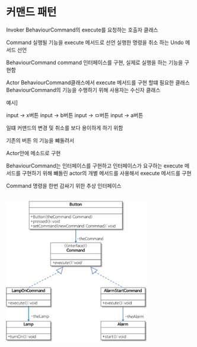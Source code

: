 # 커맨드 패턴





Invoker 
     BehaviourCommand의 execute를 요청하는 호출자 클래스 

Command
    실행될 기능을 execute 메서드로 선언
    실행한 명령을 취소 하는 Undo 메서드 선언

BehaviourCommand
    command 인터페이스를 구현,
    실제로 실행을 하는 기능을 구현함

Actor
    BehaviourCommand클래스에서 execute 메서드를 구현 할떄 필요한 클래스
    BehaviourCommand의 기능을 수행하기 위해 사용자는 수신자 클래스

예시]

input -> x버튼
input -> b버튼
input -> ㅁ버튼
input -> a버튼

일떄 커맨드의 변경 및 취소를 보다 용이하게 하기 위함

기존의 버튼 의 기능을  뺴돌려서

Actor안에 메소드로 구현

BehaviourCommand는 인터페이스를 구현하고
인터페이스가 요구하는 execute 메서드를 구현하기 위해 뺴돌린 actor의 개별 메서드를
사용해서 execute 메서드를 구현

Command 
    명령을 한번 감싸기 위한 추상 인터페이스


</br><img src ="https://github.com/Terkiss/Note/blob/master/image/85.PNG?raw=true" width = "380" height = "380"> <br>&emsp;&emsp; &emsp;&emsp;&emsp;&emsp;&emsp;&emsp;&emsp;&emsp;&emsp;&emsp;&emsp;&emsp;  </img>